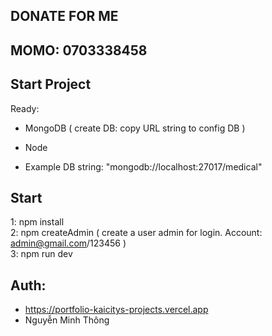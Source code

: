 ## DONATE FOR ME
## MOMO: 0703338458

## Start Project
Ready:
- MongoDB ( create DB: copy URL string to config DB )
- Node

- Example DB string: "mongodb://localhost:27017/medical"

## Start 
1: npm install <br />
2: npm createAdmin ( create a user admin for login. Account: admin@gmail.com/123456 ) <br />
3: npm run dev <br />

## Auth: 
- https://portfolio-kaicitys-projects.vercel.app
- Nguyễn Minh Thông
